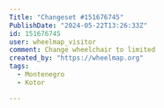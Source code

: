 ```yaml
---
Title: "Changeset #151676745"
PublishDate: "2024-05-22T13:26:33Z"
id: 151676745
user: wheelmap_visitor
comment: Change wheelchair to limited
created_by: "https://wheelmap.org"
tags:
  - Montenegro
  - Kotor

---
```

